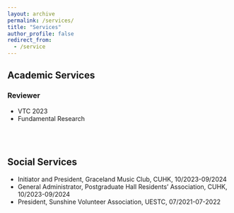```yaml
---
layout: archive
permalink: /services/
title: "Services"
author_profile: false
redirect_from:
  - /service
---
```

## Academic Services
### Reviewer
- VTC 2023
- Fundamental Research

<br>
<br>

## Social Services
- Initiator and President, Graceland Music Club, CUHK, 10/2023-09/2024
- General Administrator, Postgraduate Hall Residents’ Association, CUHK, 10/2023-09/2024
- President, Sunshine Volunteer Association, UESTC, 07/2021-07-2022
